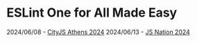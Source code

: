 # ESLint One for All Made Easy

2024/06/08 - [CityJS Athens 2024](https://greece.cityjsconf.org/)
2024/06/13 - [JS Nation 2024](https://jsnation.com/)
